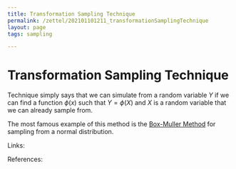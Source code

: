 ```yaml
---
title: Transformation Sampling Technique
permalink: /zettel/202101101211_transformationSamplingTechnique
layout: page
tags: sampling

---
```

# Transformation Sampling Technique

Technique simply says that we can simulate from a random variable $Y$ if we can find a function
$\phi(x)$ such that $Y = \phi(X)$ and $X$ is a random variable that we can already sample from.

The most famous example of this method is the [Box-Muller Method](202101101214_boxMullerMethod) for sampling 
from a normal distribution. 

Links: 

References: 

